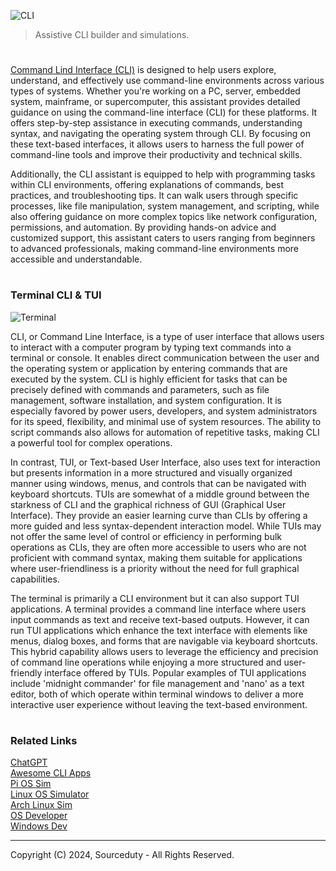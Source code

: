 ![CLI](https://github.com/user-attachments/assets/fd014b86-a436-4a47-b513-54862155eb00)

> Assistive CLI builder and simulations.

#

[Command Lind Interface (CLI)](https://chatgpt.com/g/g-UpBhO8Qt1-command-line-interface-cli) is designed to help users explore, understand, and effectively use command-line environments across various types of systems. Whether you're working on a PC, server, embedded system, mainframe, or supercomputer, this assistant provides detailed guidance on using the command-line interface (CLI) for these platforms. It offers step-by-step assistance in executing commands, understanding syntax, and navigating the operating system through CLI. By focusing on these text-based interfaces, it allows users to harness the full power of command-line tools and improve their productivity and technical skills.

Additionally, the CLI assistant is equipped to help with programming tasks within CLI environments, offering explanations of commands, best practices, and troubleshooting tips. It can walk users through specific processes, like file manipulation, system management, and scripting, while also offering guidance on more complex topics like network configuration, permissions, and automation. By providing hands-on advice and customized support, this assistant caters to users ranging from beginners to advanced professionals, making command-line environments more accessible and understandable.

#
### Terminal CLI & TUI

![Terminal](https://github.com/user-attachments/assets/183fbf20-8b4f-40ae-bc3a-f0bc1c29df75)

CLI, or Command Line Interface, is a type of user interface that allows users to interact with a computer program by typing text commands into a terminal or console. It enables direct communication between the user and the operating system or application by entering commands that are executed by the system. CLI is highly efficient for tasks that can be precisely defined with commands and parameters, such as file management, software installation, and system configuration. It is especially favored by power users, developers, and system administrators for its speed, flexibility, and minimal use of system resources. The ability to script commands also allows for automation of repetitive tasks, making CLI a powerful tool for complex operations.

In contrast, TUI, or Text-based User Interface, also uses text for interaction but presents information in a more structured and visually organized manner using windows, menus, and controls that can be navigated with keyboard shortcuts. TUIs are somewhat of a middle ground between the starkness of CLI and the graphical richness of GUI (Graphical User Interface). They provide an easier learning curve than CLIs by offering a more guided and less syntax-dependent interaction model. While TUIs may not offer the same level of control or efficiency in performing bulk operations as CLIs, they are often more accessible to users who are not proficient with command syntax, making them suitable for applications where user-friendliness is a priority without the need for full graphical capabilities.

The terminal is primarily a CLI environment but it can also support TUI applications. A terminal provides a command line interface where users input commands as text and receive text-based outputs. However, it can run TUI applications which enhance the text interface with elements like menus, dialog boxes, and forms that are navigable via keyboard shortcuts. This hybrid capability allows users to leverage the efficiency and precision of command line operations while enjoying a more structured and user-friendly interface offered by TUIs. Popular examples of TUI applications include 'midnight commander' for file management and 'nano' as a text editor, both of which operate within terminal windows to deliver a more interactive user experience without leaving the text-based environment.

#
### Related Links

[ChatGPT](https://github.com/sourceduty/ChatGPT)
<br>
[Awesome CLI Apps](https://github.com/toolleeo/awesome-cli-apps-in-a-csv)
<br>
[Pi OS Sim](https://github.com/sourceduty/Pi_OS_Simulator)
<br>
[Linux OS Simulator](https://github.com/sourceduty/Linux_OS_Simulator)
<br>
[Arch Linux Sim](https://github.com/sourceduty/Arch_Linux_Sim)
<br>
[OS Developer](https://github.com/sourceduty/OS_Developer)
<br>
[Windows Dev](https://github.com/sourceduty/Windows_Dev)

***
Copyright (C) 2024, Sourceduty - All Rights Reserved.
